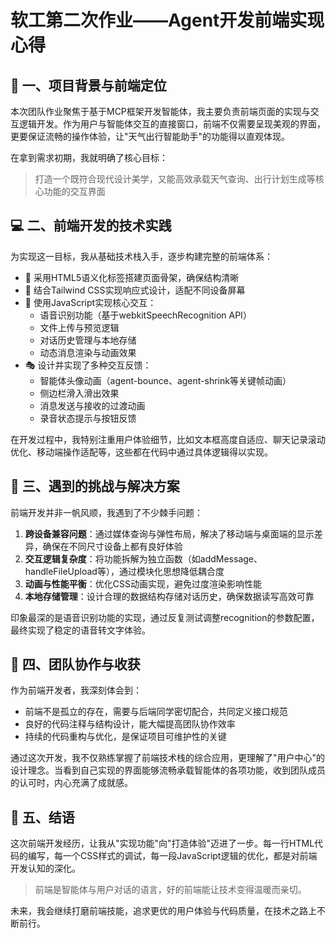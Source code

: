# 软工第二次作业——Agent开发前端实现心得

## 🎨 一、项目背景与前端定位

本次团队作业聚焦于基于MCP框架开发智能体，我主要负责前端页面的实现与交互逻辑开发。作为用户与智能体交互的直接窗口，前端不仅需要呈现美观的界面，更要保证流畅的操作体验，让"天气出行智能助手"的功能得以直观体现。

在拿到需求初期，我就明确了核心目标：
> 打造一个既符合现代设计美学，又能高效承载天气查询、出行计划生成等核心功能的交互界面

## 💻 二、前端开发的技术实践

为实现这一目标，我从基础技术栈入手，逐步构建完整的前端体系：

- 🔨 采用HTML5语义化标签搭建页面骨架，确保结构清晰
- 🎨 结合Tailwind CSS实现响应式设计，适配不同设备屏幕
- 🚀 使用JavaScript实现核心交互：
  - 语音识别功能（基于webkitSpeechRecognition API）
  - 文件上传与预览逻辑
  - 对话历史管理与本地存储
  - 动态消息渲染与动画效果
- 🎭 设计并实现了多种交互反馈：
  - 智能体头像动画（agent-bounce、agent-shrink等关键帧动画）
  - 侧边栏滑入滑出效果
  - 消息发送与接收的过渡动画
  - 录音状态提示与按钮反馈

在开发过程中，我特别注重用户体验细节，比如文本框高度自适应、聊天记录滚动优化、移动端操作适配等，这些都在代码中通过具体逻辑得以实现。

## 🧩 三、遇到的挑战与解决方案

前端开发并非一帆风顺，我遇到了不少棘手问题：

1. **跨设备兼容问题**：通过媒体查询与弹性布局，解决了移动端与桌面端的显示差异，确保在不同尺寸设备上都有良好体验
2. **交互逻辑复杂度**：将功能拆解为独立函数（如addMessage、handleFileUpload等），通过模块化思想降低耦合度
3. **动画与性能平衡**：优化CSS动画实现，避免过度渲染影响性能
4. **本地存储管理**：设计合理的数据结构存储对话历史，确保数据读写高效可靠

印象最深的是语音识别功能的实现，通过反复测试调整recognition的参数配置，最终实现了稳定的语音转文字体验。

## 🌟 四、团队协作与收获

作为前端开发者，我深刻体会到：

- 前端不是孤立的存在，需要与后端同学密切配合，共同定义接口规范
- 良好的代码注释与结构设计，能大幅提高团队协作效率
- 持续的代码重构与优化，是保证项目可维护性的关键

通过这次开发，我不仅熟练掌握了前端技术栈的综合应用，更理解了"用户中心"的设计理念。当看到自己实现的界面能够流畅承载智能体的各项功能，收到团队成员的认可时，内心充满了成就感。

## 🚀 五、结语

这次前端开发经历，让我从"实现功能"向"打造体验"迈进了一步。每一行HTML代码的编写，每一个CSS样式的调试，每一段JavaScript逻辑的优化，都是对前端开发认知的深化。

> 前端是智能体与用户对话的语言，好的前端能让技术变得温暖而亲切。

未来，我会继续打磨前端技能，追求更优的用户体验与代码质量，在技术之路上不断前行。